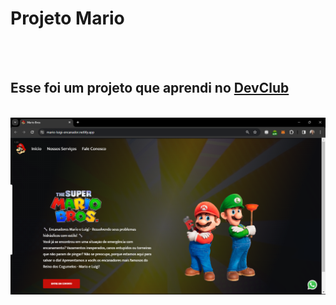 <h1>Projeto Mario</h1>
<br>
<br>
<h2>Esse foi um projeto que aprendi no <a href="https://rodolfomori.com.br/devclub" target="_blank">DevClub</a></h2>
<br> 
<img src="https://github.com/luisafalquetoz/projeto-mario/blob/main/site%20mario%20pc.png?raw=true"> 
